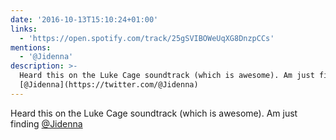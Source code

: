 ```yaml
---
date: '2016-10-13T15:10:24+01:00'
links:
  - 'https://open.spotify.com/track/25gSVIBOWeUqXG8DnzpCCs'
mentions:
  - '@Jidenna'
description: >-
  Heard this on the Luke Cage soundtrack (which is awesome). Am just finding
  [@Jidenna](https://twitter.com/@Jidenna)
---
```

Heard this on the Luke Cage soundtrack (which is awesome). Am just finding [@Jidenna](https://twitter.com/@Jidenna) 
